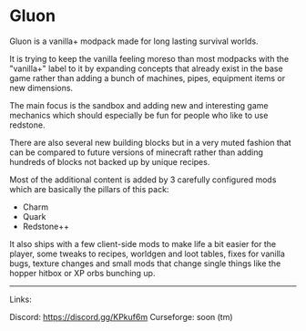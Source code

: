 # Gluon

Gluon is a vanilla+ modpack made for long lasting survival worlds.

It is trying to keep the vanilla feeling moreso than most modpacks with the "vanilla+" label to it by expanding concepts that already exist in the base game rather than adding a bunch of machines, pipes, equipment items or new dimensions.

The main focus is the sandbox and adding new and interesting game mechanics which should especially be fun for people who like to use redstone. 

There are also several new building blocks but in a very muted fashion that can be compared to future versions of minecraft rather than adding hundreds of blocks not backed up by unique recipes.

Most of the additional content is added by 3 carefully configured mods which are basically the pillars of this pack:
- Charm
- Quark
- Redstone++

It also ships with a few client-side mods to make life a bit easier for the player, some tweaks to recipes, worldgen and loot tables, fixes for vanilla bugs, texture changes and small mods that change single things like the hopper hitbox or XP orbs bunching up.

---
Links:

Discord: https://discord.gg/KPkuf6m
Curseforge: soon (tm)
